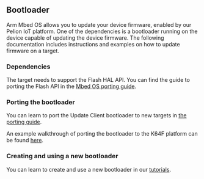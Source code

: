 ## Bootloader

Arm Mbed OS allows you to update your device firmware, enabled by our Pelion IoT platform. One of the dependencies is a bootloader running on the device capable of updating the device firmware. The following documentation includes instructions and examples on how to update firmware on a target.

### Dependencies

The target needs to support the Flash HAL API. You can find the guide to porting the Flash API in the [Mbed OS porting guide](flash.html).

### Porting the bootloader

You can learn to port the Update Client bootloader to new targets in [the porting guide](https://cloud.mbed.com/docs/current/porting/porting-the-device-management-update-client.html).

An example walkthrough of porting the bootloader to the K64F platform can be found [here](https://cloud.mbed.com/docs/current/porting/update-k64f-port.html).

### Creating and using a new bootloader

You can learn to create and use a new bootloader in our [tutorials](/docs/development/tutorials/bootloader.html).
